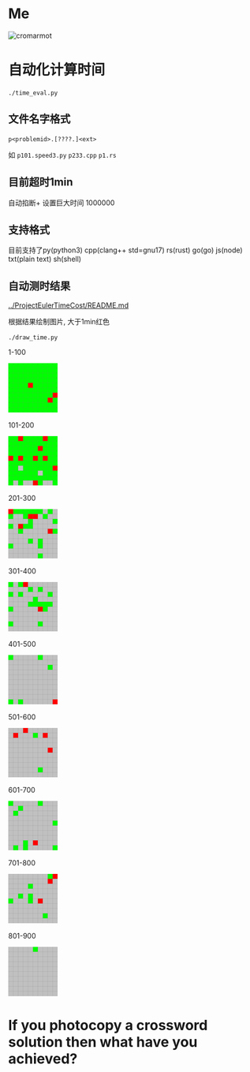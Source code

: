# Me

![cromarmot](https://projecteuler.net/profile/cromarmot.png)

# 自动化计算时间

`./time_eval.py`

## 文件名字格式

`p<problemid>.[????.]<ext>`

如 `p101.speed3.py` `p233.cpp` `p1.rs`

## 目前超时1min

自动掐断+ 设置巨大时间 1000000

## 支持格式

目前支持了py(python3) cpp(clang++ std=gnu17) rs(rust) go(go) js(node) txt(plain text) sh(shell)

## 自动测时结果

[../ProjectEulerTimeCost/README.md](../ProjectEulerTimeCost/README.md)

根据结果绘制图片, 大于1min红色

```
./draw_time.py
```

1-100

![100](../ProjectEulerTimeCost/100.png)

101-200

![200](../ProjectEulerTimeCost/200.png)

201-300

![300](../ProjectEulerTimeCost/300.png)

301-400

![400](../ProjectEulerTimeCost/400.png)

401-500

![500](../ProjectEulerTimeCost/500.png)

501-600

![600](../ProjectEulerTimeCost/600.png)

601-700

![700](../ProjectEulerTimeCost/700.png)

701-800

![800](../ProjectEulerTimeCost/800.png)

801-900

![900](../ProjectEulerTimeCost/900.png)

# If you photocopy a crossword solution then what have you achieved?


